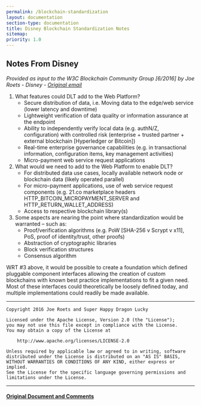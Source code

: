 ```yaml
---
permalink: /blockchain-standardization
layout: documentation
section-type: documentation
title: Disney Blockchain Standardization Notes
sitemap:
priority: 1.0
---
```


## Notes From Disney

_Provided as input to the W3C Blockchain Community Group [6/2016] by Joe Roets - Disney - [Original email](https://lists.w3.org/Archives/Public/public-blockchain/2016May/0052.html)_

1. What features could DLT add to the Web Platform?
    - Secure distribution of data, i.e. Moving data to the edge/web service (lower latency and downtime)
    - Lightweight verification of data quality or information assurance at the endpoint
    - Ability to independently verify local data (e.g. authN/Z, configuration) with controlled risk (enterprise + trusted partner + external blockchain [Hyperledger or Bitcoin])
    - Real-time enterprise governance capabilities (e.g. in transactional information, configuration items, key management activities)
    - Micro-payment web service request applications
1. What would we need to add to the Web Platform to enable DLT?
    - For distributed data use cases, locally available network node or blockchain data (likely operated parallel)
    - For micro-payment applications, use of web service request components (e.g. 21.co marketplace headers HTTP_BITCOIN_MICROPAYMENT_SERVER and HTTP_RETURN_WALLET_ADDRESS)
    - Access to respective blockchain library(s)
1. Some aspects are nearing the point where standardization would be warranted – such as:
    - Proof/verification algorithms (e.g. PoW [SHA-256 v Scrypt v x11], PoS, proof of identity/trust, other proofs)
    - Abstraction of cryptographic libraries
    - Block verification structures
    - Consensus algorithm

WRT #3 above, it would be possible to create a foundation which defined pluggable component interfaces allowing the creation of custom blockchains with known best practice implementations to fit a given need. Most of these interfaces could theoretically be loosely defined today, and multiple implementations could readily be made available.

---

```
Copyright 2016 Joe Roets and Super Happy Dragon Lucky

Licensed under the Apache License, Version 2.0 (the "License");
you may not use this file except in compliance with the License.
You may obtain a copy of the License at

    http://www.apache.org/licenses/LICENSE-2.0

Unless required by applicable law or agreed to in writing, software
distributed under the License is distributed on an "AS IS" BASIS,
WITHOUT WARRANTIES OR CONDITIONS OF ANY KIND, either express or implied.
See the License for the specific language governing permissions and
limitations under the License.
```

---

#### [Original Document and Comments](https://docs.google.com/document/d/1xtfK1C7JbOLx-YztqEDloKBRXWwtFBaLm9pcSwLygAg/edit#heading=h.ie9haz2a79hp)

